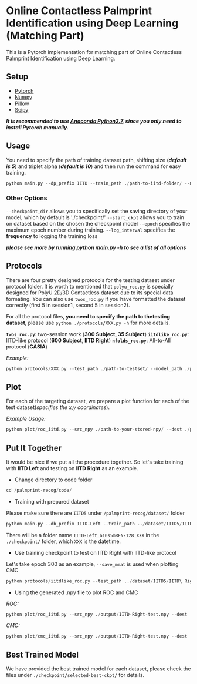 # Online Contactless Palmprint Identification using Deep Learning (Matching Part)

This is a Pytorch implementation for matching part of Online Contactless Palmprint Identification using Deep Learning.

## Setup

* [Pytorch](http://pytorch.org/)
* [Numpy](www.numpy.org/)
* [Pillow](https://pypi.python.org/pypi/Pillow/)
* [Scipy](https://www.scipy.org/)

***It is recommended to use [Anaconda Python2.7](https://www.continuum.io/anaconda-overview), since you only need to install Pytorch manually.***

## Usage

You need to specify the path of training dataset path, shifting size (***default is 5***) and triplet alpha (***default is 10***) and then run the command for easy training.

```Python
python main.py --dp_prefix IITD --train_path ./path-to-iitd-folder/ --model RFN-128 --batch_size 10
```

### Other Options

`--checkpoint_dir` allows you to specifically set the saving directory of your model, which by default is './checkpoint/'
`--start_ckpt` allows you to train on dataset based on the chosen the checkpoint model
`--epoch` specifies the maximum epoch number during training.
`--log_interval` specifies the **frequency** to logging the training loss

***please see more by running python main.py -h to see a list of all options***

## Protocols

There are four pretty designed protocols for the testing dataset under protocol folder. It is worth to mentioned that `polyu_roc.py` is specially designed for PolyU 2D/3D Contactless dataset due to its special data formating. You can also use `twos_roc.py` if you have formatted the dataset correctly (first 5 in session1, second 5 in session2).

For all the protocol files, **you need to specify the path to thetesting dataset**, please use `python ./protocols/XXX.py -h` for more details.

**`twos_roc.py`**: two-session work (**300 Subject, 35 Subject**)
**`iitdlike_roc.py`**: IITD-like protocol (**600 Subject, IITD Right**)
**`nfolds_roc.py`**: All-to-All protocol (**CASIA**)

*Example:*

```Python
python protocols/XXX.py --test_path ./path-to-testset/ --model_path ./path-to-model/ --out_path ./dest-to-store-npy
```

## Plot

For each of the targeting dataset, we prepare a plot function for each of the test dataset(*specifies the x,y coordinates*).

*Example Usage:*

```Python
python plot/roc_iitd.py --src_npy ./path-to-your-stored-npy/ --dest ./path-to-target-pdf --label RFN-128
```

## Put It Together

It would be nice if we put all the procedure together. So let's take training with **IITD Left** and testing on **IITD Right** as an example.

* Change directory to code folder

``` Python
cd /palmprint-recog/code/
```

* Training with prepared dataset

Please make sure there are `IITD5` under `/palmprint-recog/dataset/` folder

``` Python
python main.py --db_prefix IITD-Left --train_path ../dataset/IITD5/IITD\ Left --epochs 500 --alpha 10 --model RFN-128 --shifted_size 5
```

There will be a folder name `IITD-Left_a10s5mRFN-128_XXX` in the `./checkpoint/` folder, which `XXX` is the datetime.

* Use training checkpoint to test on IITD Right with IITD-like protocol

Let's take epoch 300 as an example, `--save_mmat` is used when plotting CMC

``` Python 
python protocols/iitdlike_roc.py --test_path ../dataset/IITD5/IITD\ Right --model_path ./checkpoint/IITD-Left_a10s5mRFN-128_XXX/ckpt_epoch_300.pth --out_path ./output/IITD-Right-test.npy --shift_size 5 --save_mmat True
```

* Using the generated .npy file to plot ROC and CMC

*ROC:*

``` Python
python plot/roc_iitd.py --src_npy ./output/IITD-Right-test.npy --dest ./output/IITD-Right-test.pdf --label RFN-128
```

*CMC:*

``` Python
python plot/cmc_iitd.py --src_npy ./output/IITD-Right-test.npy --dest ./output/IITD-Right-test_cmc.pdf --label RFN-128
```

## Best Trained Model

We have provided the best trained model for each dataset, please check the files under `./checkpoint/selected-best-ckpt/` for details.
